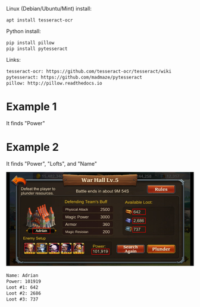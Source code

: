 
Linux (Debian/Ubuntu/Mint) install:

    apt install tesseract-ocr

Python install:

    pip install pillow
    pip install pytesseract

Links:

    tesseract-ocr: https://github.com/tesseract-ocr/tesseract/wiki
    pytesseract: https://github.com/madmaze/pytesseract
    pillow: http://pillow.readthedocs.io


# Example 1

It finds "Power"

# Example 2

It finds "Power", "Lofts", and "Name"

![#1](images/example-2.png?raw=true)

    Name: Adrian
    Power: 101919
    Loot #1: 642
    Loot #2: 2686
    Loot #3: 737
